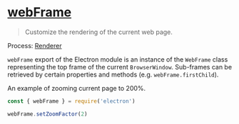 # [webFrame](https://www.electronjs.org/docs/api/web-frame#webframe)

> Customize the rendering of the current web page.

Process: [Renderer](https://www.electronjs.org/docs/glossary#renderer-process)

`webFrame` export of the Electron module is an instance of the `WebFrame` class representing the top frame of the current `BrowserWindow`. Sub-frames can be retrieved by certain properties and methods (e.g. `webFrame.firstChild`).

An example of zooming current page to 200%.

```javascript
const { webFrame } = require('electron')

webFrame.setZoomFactor(2)
```